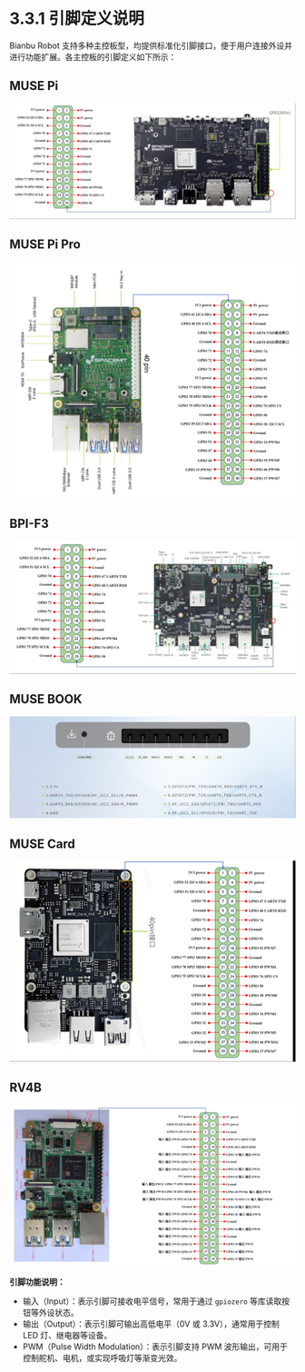 # 3.3.1 引脚定义说明

Bianbu Robot 支持多种主控板型，均提供标准化引脚接口，便于用户连接外设并进行功能扩展。各主控板的引脚定义如下所示：

## MUSE Pi

![](images/muse-pi-pins.jpg)

## MUSE Pi Pro

![](images/pi-pro-pins-2.jpg)



## BPI-F3

![](images/bpi-f3-pins.jpg)

## MUSE BOOK

![](images/muse-book-pins.jpg)

## MUSE Card

![](images/muse-card-pins.jpg)

## RV4B

![](images/rv4b-pins.jpg)

**引脚功能说明：**

- 输入（Input）：表示引脚可接收电平信号，常用于通过 `gpiozero` 等库读取按钮等外设状态。
- 输出（Output）：表示引脚可输出高低电平（0V 或 3.3V），通常用于控制 LED 灯、继电器等设备。
- PWM（Pulse Width Modulation）：表示引脚支持 PWM 波形输出，可用于控制舵机、电机，或实现呼吸灯等渐变光效。